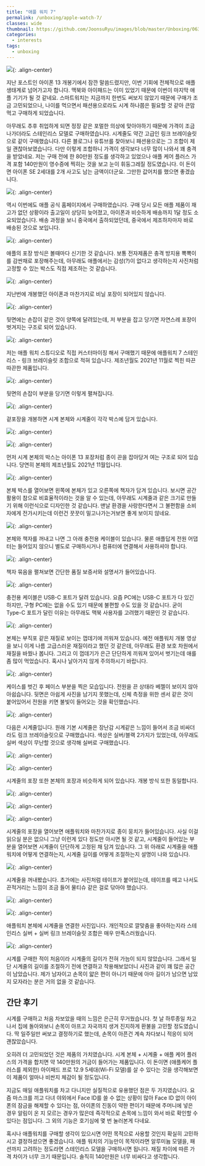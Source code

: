 ```yaml
---
title: "애플 워치 7"
permalink: /unboxing/apple-watch-7/
classes: wide
thumbnail: https://github.com/JoonsuRyu/images/blob/master/Unboxing/063/00.jpg?raw=true
categories:
  - interests
tags:
  - unboxing
---
```


![](https://github.com/JoonsuRyu/images/blob/master/Unboxing/063/00.jpg?raw=true){: .align-center}

지난 포스트인 아이폰 13 개봉기에서 잠깐 말씀드렸지만, 이번 기회에 전체적으로 애플 생태계로 넘어가고자 합니다. 맥북와 아이패드는 이미 있었기 때문에 이번이 마지막 애플 기기가 될 것 같네요. 스마트워치는 지금까지 한번도 써보지 않았기 때문에 구매가 조금 고민되었으나, 나이를 먹으면서 패션용으로라도 시계 하나쯤은 필요할 것 같아 큰맘먹고 구매하게 되었습니다.

아무래도 추후 취업하게 되면 정장 같은 포멀한 의상에 맞아야하기 때문에 가격이 조금 나가더라도 스테인리스 모델로 구매하였습니다. 시계줄도 약간 고급인 링크 브레이슬릿으로 같이 구매했습니다. 다른 블로그나 유튜브를 찾아보니 패션용으로는 그 조합이 제일 괜찮아보였습니다. 다만 이렇게 조합하니 가격이 생각보다 너무 많이 나와서 꽤 충격을 받았네요. 저는 구매 전에 한 80만원 정도를 생각하고 있었으나 애플 케어 플러스 가격 포함 140만원이 영수증에 찍히는 것을 보고 눈이 휘둥그레질 정도였습니다. 이 돈이면 아이폰 SE 2세대를 2개 사고도 남는 금액이더군요. 그만한 값어치를 했으면 좋겠습니다.

![](https://github.com/JoonsuRyu/images/blob/master/Unboxing/063/01.jpg?raw=true){: .align-center}

역시 이번에도 애플 공식 홈페이지에서 구매하였습니다. 구매 당시 모든 애플 제품이 재고가 없던 상황이라 출고일이 상당히 늦어졌고, 아이폰과 비슷하게 배송까지 1달 정도 소요되었습니다. 배송 과정을 보니 중국에서 출하되었던데, 중국에서 제조하자마자 바로 배송된 것으로 보입니다.

![](https://github.com/JoonsuRyu/images/blob/master/Unboxing/063/02.jpg?raw=true){: .align-center}

애플의 포장 방식은 볼때마다 신기한 것 같습니다. 보통 전자제품은 충격 방지용 뽁뽁이를 감싼채로 포장해주는데, 아무래도 애플에서는 감성(?)이 없다고 생각하는지 사진처럼 고정할 수 있는 박스도 직접 제조하는 것 같습니다.

![](https://github.com/JoonsuRyu/images/blob/master/Unboxing/063/03.jpg?raw=true){: .align-center}

지난번에 개봉했던 아이폰과 마찬가지로 비닐 포장이 되어있지 않습니다.

![](https://github.com/JoonsuRyu/images/blob/master/Unboxing/063/04.jpg?raw=true){: .align-center}

뒷면에는 손잡이 같은 것이 양쪽에 달려있는데, 저 부분을 잡고 당기면 자연스레 포장이 벗겨지는 구조로 되어 있습니다.

![](https://github.com/JoonsuRyu/images/blob/master/Unboxing/063/05.jpg?raw=true){: .align-center}

저는 애플 워치 스튜디오로 직접 커스터마이징 해서 구매했기 때문에 애플워치 7 스테인리스 - 링크 브레이슬릿 조합으로 적혀 있습니다. 제조년월도 2021년 11월로 찍힌 따끈따끈한 제품입니다.

![](https://github.com/JoonsuRyu/images/blob/master/Unboxing/063/06.jpg?raw=true){: .align-center}

뒷면의 손잡이 부분을 당기면 이렇게 펼쳐집니다.

![](https://github.com/JoonsuRyu/images/blob/master/Unboxing/063/07.jpg?raw=true){: .align-center}

겉포장을 개봉하면 시계 본체와 시계줄이 각각 박스에 담겨 있습니다.

![](https://github.com/JoonsuRyu/images/blob/master/Unboxing/063/08.jpg?raw=true){: .align-center}

![](https://github.com/JoonsuRyu/images/blob/master/Unboxing/063/09.jpg?raw=true){: .align-center}

먼저 시계 본체의 박스는 아이폰 13 포장처럼 종이 끈을 잡아당겨 여는 구조로 되어 있습니다. 당연히 본체의 제조년월도 2021년 11월입니다.

![](https://github.com/JoonsuRyu/images/blob/master/Unboxing/063/10.jpg?raw=true){: .align-center}

본체 박스를 열어보면 왼쪽에 본체가 있고 오른쪽에 책자가 담겨 있습니다. 보시면 공간 활용이 참으로 비효율적이라는 것을 알 수 있는데, 아무래도 시계줄과 같은 크기로 만들기 위해 이런식으로 디자인한 것 같습니다. 맨날 환경을 사랑한다면서 그 불편함을 소비자에게 전가시키는데 이런건 꿋꿋이 밀고나가는거보면 좋게 보이지 않네요.

![](https://github.com/JoonsuRyu/images/blob/master/Unboxing/063/11.jpg?raw=true){: .align-center}

본체와 책자를 꺼내고 나면 그 아래 충전용 케이블이 있습니다. 물론 애플답게 전원 어댑터는 들어있지 않으니 별도로 구매하시거나 컴퓨터에 연결해서 사용하셔야 합니다.

![](https://github.com/JoonsuRyu/images/blob/master/Unboxing/063/12.jpg?raw=true){: .align-center}

책자 묶음을 펼쳐보면 간단한 품질 보증서와 설명서가 들어있습니다.

![](https://github.com/JoonsuRyu/images/blob/master/Unboxing/063/13.jpg?raw=true){: .align-center}

충전용 케이블은 USB-C 포트가 달려 있습니다. 요즘 PC에는 USB-C 포트가 다 있긴 하지만, 구형 PC에는 없을 수도 있기 때문에 불편할 수도 있을 것 같습니다. 굳이 Type-C 포트가 달린 이유는 아무래도 맥북 사용자를 고려했기 때문인 것 같습니다.

![](https://github.com/JoonsuRyu/images/blob/master/Unboxing/063/14.jpg?raw=true){: .align-center}

본체는 부직포 같은 재질로 보이는 껍데기에 끼워져 있습니다. 예전 애플워치 개봉 영상을 보니 이게 나름 고급스러운 재질이라고 했던 것 같은데, 아무래도 환경 보호 차원에서 재질을 바꿨나 봅니다. 그리고 이 껍데기가 은근 단단하게 끼워져 있어서 벗기는데 애를 좀 많이 먹었습니다. 혹시나 날아가지 않게 주의하시기 바랍니다.

![](https://github.com/JoonsuRyu/images/blob/master/Unboxing/063/15.jpg?raw=true){: .align-center}

케이스를 벗긴 후 페이스 부분을 찍은 모습입니다. 전원을 끈 상태라 베젤이 보이지 않아 아쉽습니다. 뒷면은 아쉽게 사진을 남기지 못했는데, 신체 측정을 위한 센서 같은 것이 붙어있어서 전원을 키면 불빛이 들어오는 것을 확인했습니다.

![](https://github.com/JoonsuRyu/images/blob/master/Unboxing/063/16.jpg?raw=true){: .align-center}

다음은 시계줄입니다. 원래 기본 시계줄은 장난감 시계같은 느낌이 들어서 조금 비싸더라도 링크 브레이슬릿으로 구매했습니다. 색상은 실버/블랙 2가지가 있었는데, 아무래도 실버 색상이 무난할 것으로 생각해 실버로 구매했습니다.

![](https://github.com/JoonsuRyu/images/blob/master/Unboxing/063/17.jpg?raw=true){: .align-center}

![](https://github.com/JoonsuRyu/images/blob/master/Unboxing/063/18.jpg?raw=true){: .align-center}

시계줄의 포장 또한 본체의 포장과 비슷하게 되어 있습니다. 개봉 방식 또한 동일합니다.

![](https://github.com/JoonsuRyu/images/blob/master/Unboxing/063/19.jpg?raw=true){: .align-center}

![](https://github.com/JoonsuRyu/images/blob/master/Unboxing/063/20.jpg?raw=true){: .align-center}

![](https://github.com/JoonsuRyu/images/blob/master/Unboxing/063/21.jpg?raw=true){: .align-center}

시계줄의 포장을 열어보면 애플워치와 마찬가지로 종이 뭉치가 들어있습니다. 사실 이걸 읽으실 분은 없으니 그냥 이런게 있다 정도만 아시면 될 것 같고, 시계줄이 들어있는 부분을 열어보면 시계줄이 단단하게 고정된 채 담겨 있습니다. 그 위 아래로 시계줄을 애플워치에 어떻게 연결하는지, 시계줄 길이를 어떻게 조절하는지 설명이 나와 있습니다.

![](https://github.com/JoonsuRyu/images/blob/master/Unboxing/063/22.jpg?raw=true){: .align-center}

시계줄을 꺼내봤습니다. 초가에는 사진처럼 테이프가 붙어있는데, 테이프를 떼고 나서도 끈적거리는 느낌이 조금 들어 물티슈 같은 걸로 닦아야 했습니다.

![](https://github.com/JoonsuRyu/images/blob/master/Unboxing/063/23.jpg?raw=true){: .align-center}

![](https://github.com/JoonsuRyu/images/blob/master/Unboxing/063/24.jpg?raw=true){: .align-center}

애플워치 본체에 시계줄을 연결한 사진입니다. 개인적으로 깔맞춤을 좋아하는지라 스테인리스 실버 + 실버 링크 브레이슬릿 조합은 매우 만족스러웠습니다.

![](https://github.com/JoonsuRyu/images/blob/master/Unboxing/063/25.jpg?raw=true){: .align-center}

시계를 구매한 적이 처음이라 시계줄의 길이가 전혀 가늠이 되지 않았습니다. 그래서 일단 시계줄의 길이를 조절하기 전에 연결하고 착용해보았더니 사진과 같이 꽤 많은 공간이 남았습니다. 제가 남자이고 손목이 얇은 편이 아니기 때문에 아마 길이가 남으면 남았지 모자라는 분은 거의 없을 것 같습니다.

## 간단 후기

시계를 구매하고 처음 차보았을 때의 느낌은 은근히 무거웠습니다. 첫 날 하루종일 차고나서 집에 돌아와보니 손목이 아프고 자국까지 생겨 진지하게 환불을 고민할 정도였습니다. 딱 일주일만 써보고 결정하기로 했는데, 손목이 아픈건 계속 차다보니 적응이 되어 괜찮았습니다.

오히려 더 고민되었던 것은 제품의 가치였습니다. 시계 본체 + 시계줄 + 애플 케어 플러스의 가격을 합치면 약 140만원의 거금이 들어가는 제품입니다. 이 돈이면 (애플케어 플러스를 제외한) 아이패드 프로 12.9 5세대(Wi-Fi 모델)를 살 수 있다는 것을 생각해보면 이 제품이 얼마나 비싼지 체감이 될 정도입니다.

지금도 매일 애플워치를 차고 다니지만 실질적으로 유용했던 점은 두 가지였습니다. 요즘 마스크를 끼고 다녀 야외에서 Face ID를 쓸 수 없는 상황이 많아 Face ID 없이 아이폰의 잠금을 해제할 수 있다는 점, 아이폰의 진동이 약한 편이기 때문에 주머니에 넣은 경우 알림이 온 지 모르는 경우가 많은데 즉각적으로 손목에 느낌이 와서 바로 확인할 수 있다는 점입니다. 그 외의 기능은 호기심에 몇 번 눌러본게 다네요.

혹시나 애플워치를 구매할 생각이 있으시면 어떤 목적으로 사용할 것인지 확실히 고민하시고 결정하셨으면 좋겠습니다. 애플 워치의 기능만이 목적이라면 알루미늄 모델을, 패션까지 고려하는 정도라면 스테인리스 모델을 구매하시면 됩니다. 재질 차이에 따른 가격 차이가 너무 크기 때문입니다. 솔직히 140만원은 너무 비싸다고 생각합니다.